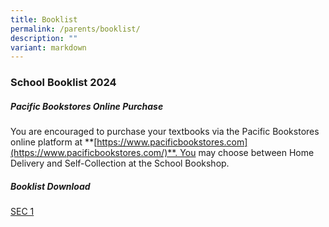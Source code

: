 ```yaml
---
title: Booklist
permalink: /parents/booklist/
description: ""
variant: markdown
---
```

### **School Booklist 2024**

#####  **Pacific Bookstores Online Purchase**
You are encouraged to purchase your textbooks via the Pacific Bookstores online platform at **[https://www.pacificbookstores.com](https://www.pacificbookstores.com/)**. You may choose between Home Delivery and Self-Collection at the School Bookshop.

##### **Booklist Download**
[SEC 1](/files/2024%20Booklist/s1%20booklist.pdf)